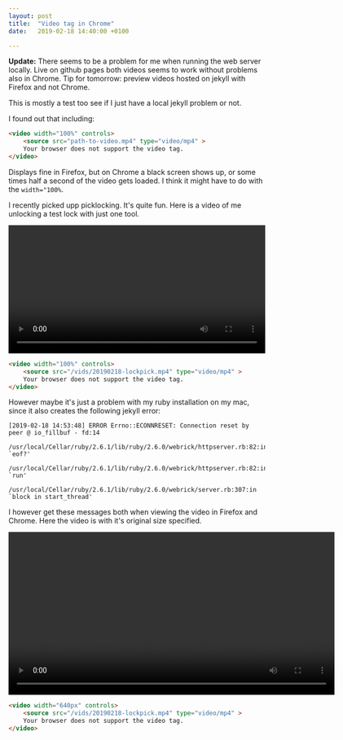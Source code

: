 ```yaml
---
layout: post
title:  "Video tag in Chrome"
date:   2019-02-18 14:40:00 +0100

---
```


**Update:** There seems to be a problem for me when running the web server locally. Live on github pages both videos seems to work without problems also in Chrome. Tip for tomorrow: preview videos hosted on jekyll with Firefox and not Chrome.

This is mostly a test too see if I just have a local jekyll problem or not.

I found out that including:

```html
<video width="100%" controls>
    <source src="path-to-video.mp4" type="video/mp4" >
    Your browser does not support the video tag.
</video>
```

Displays fine in Firefox, but on Chrome a black screen shows up, or some times half a second of the video gets loaded. I think it might have to do with the `width="100%`.


I recently picked upp picklocking. It's quite fun. Here is a video of me unlocking a test lock with just one tool.

<video width="100%" controls>
    <source src="/vids/20190218-lockpick.mp4" type="video/mp4" >
    Your browser does not support the video tag.
</video>

```html
<video width="100%" controls>
    <source src="/vids/20190218-lockpick.mp4" type="video/mp4" >
    Your browser does not support the video tag.
</video>
```

However maybe it's just a problem with my ruby installation on my mac, since it also creates the following jekyll error:
```
[2019-02-18 14:53:48] ERROR Errno::ECONNRESET: Connection reset by peer @ io_fillbuf - fd:14
	/usr/local/Cellar/ruby/2.6.1/lib/ruby/2.6.0/webrick/httpserver.rb:82:in `eof?'
	/usr/local/Cellar/ruby/2.6.1/lib/ruby/2.6.0/webrick/httpserver.rb:82:in `run'
	/usr/local/Cellar/ruby/2.6.1/lib/ruby/2.6.0/webrick/server.rb:307:in `block in start_thread'
```

I however get these messages both when viewing the video in Firefox and Chrome. Here the video is with it's original size specified.

<video width="640px" controls>
    <source src="/vids/20190218-lockpick.mp4" type="video/mp4" >
    Your browser does not support the video tag.
</video>

```html
<video width="640px" controls>
    <source src="/vids/20190218-lockpick.mp4" type="video/mp4" >
    Your browser does not support the video tag.
</video>
```
